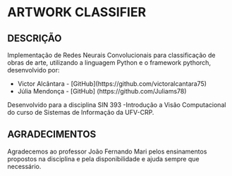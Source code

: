 # ARTWORK CLASSIFIER

## DESCRIÇÃO
<p>Implementação de Redes Neurais Convolucionais para classificação de obras de arte, utilizando a linguagem Python e o framework pythorch, desenvolvido por: </p>
<ul>
    <li>Victor Alcântara - [GitHub](https://github.com/victoralcantara75) </li>
    <li>Júlia Mendonça - [GitHub] (https://github.com/Juliams78) </li>
</ul>
<p> Desenvolvido para a disciplina SIN 393 -Introdução a Visão Computacional do curso de Sistemas de Informação da UFV-CRP.</p>


## AGRADECIMENTOS
<p> Agradecemos ao professor João Fernando Mari pelos ensinamentos propostos na disciplina e pela disponibilidade e ajuda sempre que necessário. </p>

